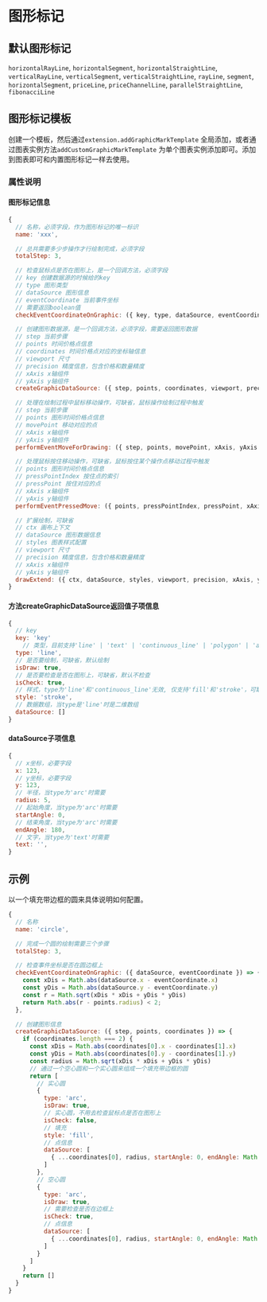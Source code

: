 # 图形标记

## 默认图形标记
`horizontalRayLine`, `horizontalSegment`, `horizontalStraightLine`, `verticalRayLine`, `verticalSegment`, `verticalStraightLine`, `rayLine`, `segment`, `horizontalSegment`, `priceLine`, `priceChannelLine`, `parallelStraightLine`, `fibonacciLine`

## 图形标记模板
创建一个模板，然后通过`extension.addGraphicMarkTemplate` 全局添加，或者通过图表实例方法`addCustomGraphicMarkTemplate` 为单个图表实例添加即可。添加到图表即可和内置图形标记一样去使用。
### 属性说明
#### 图形标记信息
```javascript
{
  // 名称，必须字段，作为图形标记的唯一标识
  name: 'xxx',

  // 总共需要多少步操作才行绘制完成，必须字段
  totalStep: 3,

  // 检查鼠标点是否在图形上，是一个回调方法，必须字段
  // key 创建数据源的时候给的key
  // type 图形类型
  // dataSource 图形信息
  // eventCoordinate 当前事件坐标
  // 需要返回boolean值
  checkEventCoordinateOnGraphic: ({ key, type, dataSource, eventCoordinate }) => {},

  // 创建图形数据源，是一个回调方法，必须字段，需要返回图形数据
  // step 当前步骤
  // points 时间价格点信息
  // coordinates 时间价格点对应的坐标轴信息
  // viewport 尺寸
  // precision 精度信息，包含价格和数量精度
  // xAxis x轴组件
  // yAxis y轴组件
  createGraphicDataSource: ({ step, points, coordinates, viewport, precision, xAxis, yAxis }) => {},

  // 处理在绘制过程中鼠标移动操作，可缺省，鼠标操作绘制过程中触发
  // step 当前步骤
  // points 图形时间价格点信息
  // movePoint 移动对应的点
  // xAxis x轴组件
  // yAxis y轴组件
  performEventMoveForDrawing: ({ step, points, movePoint, xAxis, yAxis }) => {},

  // 处理鼠标按住移动操作，可缺省，鼠标按住某个操作点移动过程中触发
  // points 图形时间价格点信息
  // pressPointIndex 按住点的索引
  // pressPoint 按住对应的点
  // xAxis x轴组件
  // yAxis y轴组件
  performEventPressedMove: ({ points, pressPointIndex, pressPoint, xAxis, yAxis }) => {},

  // 扩展绘制，可缺省
  // ctx 画布上下文
  // dataSource 图形数据信息
  // styles 图表样式配置
  // viewport 尺寸
  // precision 精度信息，包含价格和数量精度
  // xAxis x轴组件
  // yAxis y轴组件
  drawExtend: ({ ctx, dataSource, styles, viewport, precision, xAxis, yAxis }) => {}
}
```
#### 方法createGraphicDataSource返回值子项信息
```javascript
{
  // key
  key: 'key'
	// 类型，目前支持'line' | 'text' | 'continuous_line' | 'polygon' | 'arc'，是必要字段
  type: 'line',
  // 是否要绘制，可缺省，默认绘制
  isDraw: true,
  // 是否要检查是否在图形上，可缺省，默认不检查
  isCheck: true,
  // 样式，type为'line'和'continuous_line'无效, 仅支持'fill'和'stroke'，可缺省，type为'text'时，默认为'fill'，其它默认为'stroke'
  style: 'stroke',
  // 数据数组，当type是'line'时是二维数组
  dataSource: []
}
```
#### dataSource子项信息
```javascript
{
  // x坐标，必要字段
  x: 123,
  // y坐标，必要字段
  y: 123,
  // 半径，当type为'arc'时需要
  radius: 5,
  // 起始角度，当type为'arc'时需要
  startAngle: 0,
  // 结束角度，当type为'arc'时需要
  endAngle: 180,
  // 文字，当type为'text'时需要
  text: '',
}
```


## 示例
以一个填充带边框的圆来具体说明如何配置。
```javascript
{
  // 名称
  name: 'circle',

  // 完成一个圆的绘制需要三个步骤
  totalStep: 3,

  // 检查事件坐标是否在圆边框上
  checkEventCoordinateOnGraphic: ({ dataSource, eventCoordinate }) => {
    const xDis = Math.abs(dataSource.x - eventCoordinate.x)
    const yDis = Math.abs(dataSource.y - eventCoordinate.y)
    const r = Math.sqrt(xDis * xDis + yDis * yDis)
    return Math.abs(r - points.radius) < 2;
  },

  // 创建图形信息
  createGraphicDataSource: ({ step, points, coordinates }) => {
    if (coordinates.length === 2) {
      const xDis = Math.abs(coordinates[0].x - coordinates[1].x)
      const yDis = Math.abs(coordinates[0].y - coordinates[1].y)
      const radius = Math.sqrt(xDis * xDis + yDis * yDis)
      // 通过一个空心圆和一个实心圆来组成一个填充带边框的圆
      return [
        // 实心圆
        {
          type: 'arc',
          isDraw: true,
          // 实心圆，不用去检查鼠标点是否在图形上
          isCheck: false,
          // 填充
          style: 'fill',
          // 点信息
          dataSource: [
            { ...coordinates[0], radius, startAngle: 0, endAngle: Math.PI * 2 },
          ]
        },
        // 空心圆
        {
          type: 'arc',
          isDraw: true,
          // 需要检查是否在边框上
          isCheck: true,
          // 点信息
          dataSource: [
            { ...coordinates[0], radius, startAngle: 0, endAngle: Math.PI * 2 },
          ]
        }
      ]
    }
    return []
  }
}
```
